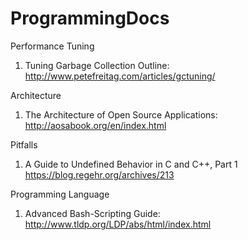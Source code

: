 # ProgrammingDocs


Performance Tuning
1. Tuning Garbage Collection Outline: http://www.petefreitag.com/articles/gctuning/

Architecture
1. The Architecture of Open Source Applications: http://aosabook.org/en/index.html

Pitfalls
1. A Guide to Undefined Behavior in C and C++, Part 1 https://blog.regehr.org/archives/213

Programming Language
1. Advanced Bash-Scripting Guide: http://www.tldp.org/LDP/abs/html/index.html
